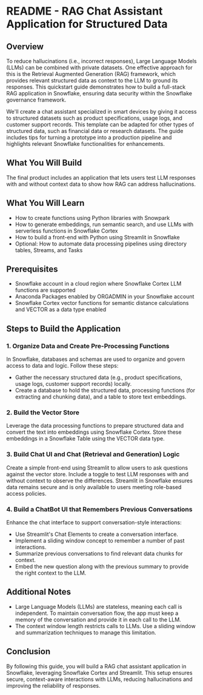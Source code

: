 # README - RAG Chat Assistant Application for Structured Data

## Overview

To reduce hallucinations (i.e., incorrect responses), Large Language Models (LLMs) can be combined with private datasets. One effective approach for this is the Retrieval Augmented Generation (RAG) framework, which provides relevant structured data as context to the LLM to ground its responses. This quickstart guide demonstrates how to build a full-stack RAG application in Snowflake, ensuring data security within the Snowflake governance framework.

We'll create a chat assistant specialized in smart devices by giving it access to structured datasets such as product specifications, usage logs, and customer support records. This template can be adapted for other types of structured data, such as financial data or research datasets. The guide includes tips for turning a prototype into a production pipeline and highlights relevant Snowflake functionalities for enhancements.

## What You Will Build

The final product includes an application that lets users test LLM responses with and without context data to show how RAG can address hallucinations.

## What You Will Learn

- How to create functions using Python libraries with Snowpark
- How to generate embeddings, run semantic search, and use LLMs with serverless functions in Snowflake Cortex
- How to build a front-end with Python using Streamlit in Snowflake
- Optional: How to automate data processing pipelines using directory tables, Streams, and Tasks

## Prerequisites

- Snowflake account in a cloud region where Snowflake Cortex LLM functions are supported
- Anaconda Packages enabled by ORGADMIN in your Snowflake account
- Snowflake Cortex vector functions for semantic distance calculations and VECTOR as a data type enabled

## Steps to Build the Application

### 1. Organize Data and Create Pre-Processing Functions

In Snowflake, databases and schemas are used to organize and govern access to data and logic. Follow these steps:

- Gather the necessary structured data (e.g., product specifications, usage logs, customer support records) locally.
- Create a database to hold the structured data, processing functions (for extracting and chunking data), and a table to store text embeddings.

### 2. Build the Vector Store

Leverage the data processing functions to prepare structured data and convert the text into embeddings using Snowflake Cortex. Store these embeddings in a Snowflake Table using the VECTOR data type.

### 3. Build Chat UI and Chat (Retrieval and Generation) Logic

Create a simple front-end using Streamlit to allow users to ask questions against the vector store. Include a toggle to test LLM responses with and without context to observe the differences. Streamlit in Snowflake ensures data remains secure and is only available to users meeting role-based access policies.

### 4. Build a ChatBot UI that Remembers Previous Conversations

Enhance the chat interface to support conversation-style interactions:

- Use Streamlit's Chat Elements to create a conversation interface.
- Implement a sliding window concept to remember a number of past interactions.
- Summarize previous conversations to find relevant data chunks for context.
- Embed the new question along with the previous summary to provide the right context to the LLM.

## Additional Notes

- Large Language Models (LLMs) are stateless, meaning each call is independent. To maintain conversation flow, the app must keep a memory of the conversation and provide it in each call to the LLM.
- The context window length restricts calls to LLMs. Use a sliding window and summarization techniques to manage this limitation.

## Conclusion

By following this guide, you will build a RAG chat assistant application in Snowflake, leveraging Snowflake Cortex and Streamlit. This setup ensures secure, context-aware interactions with LLMs, reducing hallucinations and improving the reliability of responses.
